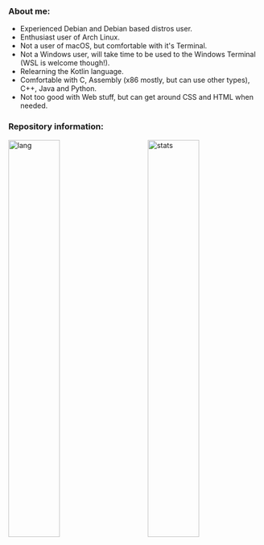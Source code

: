 ### About me:
  - Experienced Debian and Debian based distros user.
  - Enthusiast user of Arch Linux.
  - Not a user of macOS, but comfortable with it's Terminal.
  - Not a Windows user, will take time to be used to the Windows Terminal (WSL is welcome though!).
  - Relearning the Kotlin language.
  - Comfortable with C, Assembly (x86 mostly, but can use other types), C++, Java and Python.
  - Not too good with Web stuff, but can get around CSS and HTML when needed.

### Repository information:
<p>
  <img width="45%" align="left" alt="lang" src="https://github-readme-stats.vercel.app/api/top-langs/?username=nunopenim&layout=compact&hide_border=true&langs_count=10" />
  <img width="45%" align="right" alt="stats" src="https://github-readme-stats.vercel.app/api?username=nunopenim&count_private=true&show_icons=true&hide_border=true&count_private=true">
</p>
